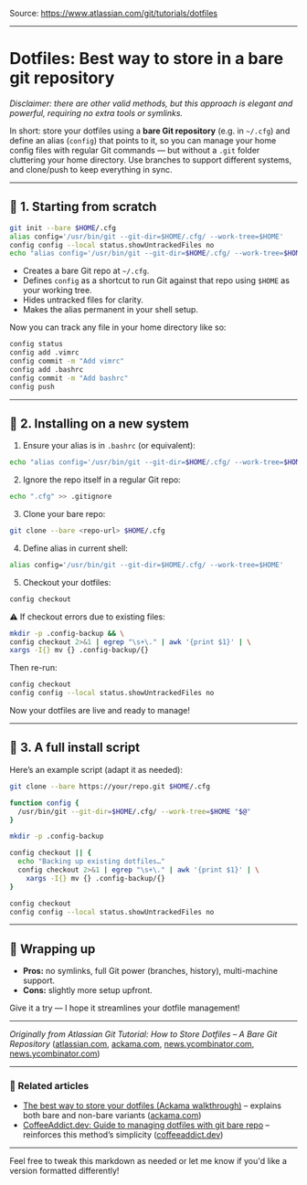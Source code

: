 Source: https://www.atlassian.com/git/tutorials/dotfiles

---

# Dotfiles: Best way to store in a bare git repository

*Disclaimer: there are other valid methods, but this approach is elegant and powerful, requiring no extra tools or symlinks.*

In short: store your dotfiles using a **bare Git repository** (e.g. in `~/.cfg`) and define an alias (`config`) that points to it, so you can manage your home config files with regular Git commands — but without a `.git` folder cluttering your home directory. Use branches to support different systems, and clone/push to keep everything in sync.

---

## 🧰 1. Starting from scratch

```bash
git init --bare $HOME/.cfg
alias config='/usr/bin/git --git-dir=$HOME/.cfg/ --work-tree=$HOME'
config config --local status.showUntrackedFiles no
echo "alias config='/usr/bin/git --git-dir=$HOME/.cfg/ --work-tree=$HOME'" >> $HOME/.bashrc
```

* Creates a bare Git repo at `~/.cfg`.
* Defines `config` as a shortcut to run Git against that repo using `$HOME` as your working tree.
* Hides untracked files for clarity.
* Makes the alias permanent in your shell setup.

Now you can track any file in your home directory like so:

```bash
config status
config add .vimrc
config commit -m "Add vimrc"
config add .bashrc
config commit -m "Add bashrc"
config push
```

---

## 🚀 2. Installing on a new system

1. Ensure your alias is in `.bashrc` (or equivalent):

```bash
echo "alias config='/usr/bin/git --git-dir=$HOME/.cfg/ --work-tree=$HOME'" >> $HOME/.bashrc
```

2. Ignore the repo itself in a regular Git repo:

```bash
echo ".cfg" >> .gitignore
```

3. Clone your bare repo:

```bash
git clone --bare <repo-url> $HOME/.cfg
```

4. Define alias in current shell:

```bash
alias config='/usr/bin/git --git-dir=$HOME/.cfg/ --work-tree=$HOME'
```

5. Checkout your dotfiles:

```bash
config checkout
```

⚠️ If checkout errors due to existing files:

```bash
mkdir -p .config-backup && \
config checkout 2>&1 | egrep "\s+\." | awk '{print $1}' | \
xargs -I{} mv {} .config-backup/{}
```

Then re-run:

```bash
config checkout
config config --local status.showUntrackedFiles no
```

Now your dotfiles are live and ready to manage!

---

## 📝 3. A full install script

Here’s an example script (adapt it as needed):

```bash
git clone --bare https://your/repo.git $HOME/.cfg

function config {
  /usr/bin/git --git-dir=$HOME/.cfg/ --work-tree=$HOME "$@"
}

mkdir -p .config-backup

config checkout || {
  echo "Backing up existing dotfiles…"
  config checkout 2>&1 | egrep "\s+\." | awk '{print $1}' | \
    xargs -I{} mv {} .config-backup/{}
}

config checkout
config config --local status.showUntrackedFiles no
```

---

## 🎯 Wrapping up

* **Pros:** no symlinks, full Git power (branches, history), multi-machine support.
* **Cons:** slightly more setup upfront.

Give it a try — I hope it streamlines your dotfile management!

---

*Originally from Atlassian Git Tutorial: How to Store Dotfiles – A Bare Git Repository* ([atlassian.com][1], [ackama.com][2], [news.ycombinator.com][3], [news.ycombinator.com][4])

---

### 🔗 Related articles

* [The best way to store your dotfiles (Ackama walkthrough)](https://www.ackama.com/articles/the-best-way-to-store-your-dotfiles-a-bare-git-repository-explained/) – explains both bare and non-bare variants ([ackama.com][2])
* [CoffeeAddict.dev: Guide to managing dotfiles with git bare repo](https://coffeeaddict.dev/how-to-manage-dotfiles-with-git-bare-repo/) – reinforces this method’s simplicity ([coffeeaddict.dev][5])

---

Feel free to tweak this markdown as needed or let me know if you'd like a version formatted differently!

[1]: https://www.atlassian.com/git/tutorials/dotfiles?utm_source=chatgpt.com "How to Store Dotfiles - A Bare Git Repository | Atlassian Git Tutorial"
[2]: https://www.ackama.com/articles/the-best-way-to-store-your-dotfiles-a-bare-git-repository-explained/?utm_source=chatgpt.com "The best way to store your dotfiles: A bare Git repository **EXPLAINED"
[3]: https://news.ycombinator.com/item?id=26868371&utm_source=chatgpt.com "Here's a guide using a git bare repository: https://www.atlassian.com ..."
[4]: https://news.ycombinator.com/item?id=40284164&utm_source=chatgpt.com "Dotfiles: Unofficial Guide to Dotfiles on GitHub - Hacker News"
[5]: https://coffeeaddict.dev/how-to-manage-dotfiles-with-git-bare-repo/?utm_source=chatgpt.com "How to manage dotfiles with git bare repo"

